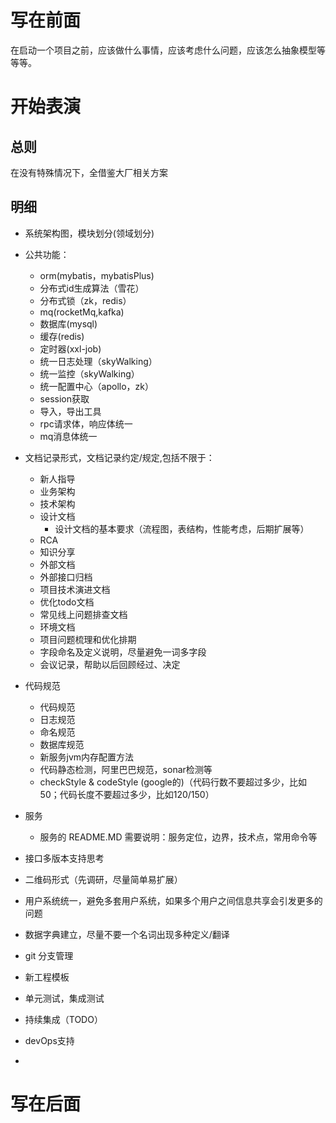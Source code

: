 # 写在前面
在启动一个项目之前，应该做什么事情，应该考虑什么问题，应该怎么抽象模型等等等。

# 开始表演

## 总则
在没有特殊情况下，全借鉴大厂相关方案

## 明细

- 系统架构图，模块划分(领域划分)

- 公共功能：
    - orm(mybatis，mybatisPlus)
    - 分布式id生成算法（雪花）
    - 分布式锁（zk，redis）
    - mq(rocketMq,kafka)
    - 数据库(mysql) 
    - 缓存(redis)
    - 定时器(xxl-job)
    - 统一日志处理（skyWalking）
    - 统一监控（skyWalking）
    - 统一配置中心（apollo，zk）
    - session获取
    - 导入，导出工具
    - rpc请求体，响应体统一
    - mq消息体统一
    
- 文档记录形式，文档记录约定/规定,包括不限于：
    - 新人指导
    - 业务架构
    - 技术架构
    - 设计文档
        - 设计文档的基本要求（流程图，表结构，性能考虑，后期扩展等）
    - RCA
    - 知识分享
    - 外部文档
    - 外部接口归档
    - 项目技术演进文档
    - 优化todo文档
    - 常见线上问题排查文档
    - 环境文档
    - 项目问题梳理和优化排期
    - 字段命名及定义说明，尽量避免一词多字段
    - 会议记录，帮助以后回顾经过、决定

- 代码规范
    - 代码规范
    - 日志规范
    - 命名规范
    - 数据库规范
    - 新服务jvm内存配置方法
    - 代码静态检测，阿里巴巴规范，sonar检测等
    - checkStyle & codeStyle (google的)（代码行数不要超过多少，比如50；代码长度不要超过多少，比如120/150）
    
- 服务
    - 服务的 README.MD 需要说明：服务定位，边界，技术点，常用命令等
 
- 接口多版本支持思考
- 二维码形式（先调研，尽量简单易扩展）
- 用户系统统一，避免多套用户系统，如果多个用户之间信息共享会引发更多的问题
- 数据字典建立，尽量不要一个名词出现多种定义/翻译
- git 分支管理
- 新工程模板
- 单元测试，集成测试
- 持续集成（TODO）
- devOps支持
- 



# 写在后面

